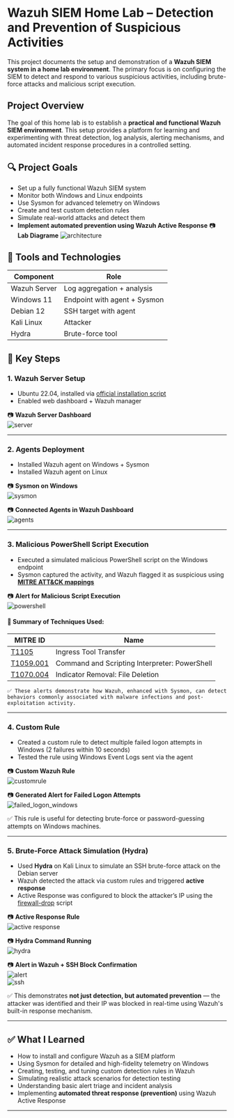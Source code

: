 # Wazuh SIEM Home Lab – Detection and Prevention of Suspicious Activities

This project documents the setup and demonstration of a **Wazuh SIEM system in a home lab environment**. The primary focus is on configuring the SIEM to detect and respond to various suspicious activities, including brute-force attacks and malicious script execution.

## Project Overview
The goal of this home lab is to establish a **practical and functional Wazuh SIEM environment**. This setup provides a platform for learning and experimenting with threat detection, log analysis, alerting mechanisms, and automated incident response procedures in a controlled setting.

## 🔍 Project Goals

- Set up a fully functional Wazuh SIEM system  
- Monitor both Windows and Linux endpoints  
- Use Sysmon for advanced telemetry on Windows  
- Create and test custom detection rules  
- Simulate real-world attacks and detect them  
- **Implement automated prevention using Wazuh Active Response**
📷 **Lab Diagrame** 
![architecture](images/architecture.png) 

## 🧪 Tools and Technologies

| Component        | Role                        |
|------------------|-----------------------------|
| Wazuh Server     | Log aggregation + analysis  |
| Windows 11       | Endpoint with agent + Sysmon |
| Debian 12        | SSH target with agent       |
| Kali Linux       | Attacker                    |
| Hydra            | Brute-force tool            |

## 🧩 Key Steps

### 1. Wazuh Server Setup  
- Ubuntu 22.04, installed via [official installation script](https://documentation.wazuh.com/current/quickstart.html#quickstart)
- Enabled web dashboard + Wazuh manager

📷 **Wazuh Server Dashboard**  
![server](images/server_setup.png)

---

### 2. Agents Deployment
- Installed Wazuh agent on Windows + Sysmon
- Installed Wazuh agent on Linux

📷 **Sysmon on Windows**  
![sysmon](images/sysmon.png)

📷 **Connected Agents in Wazuh Dashboard**  
![agents](images/agents.png)


---

### 3. Malicious PowerShell Script Execution  
- Executed a simulated malicious PowerShell script on the Windows endpoint  
- Sysmon captured the activity, and Wazuh flagged it as suspicious using [**MITRE ATT&CK mappings**](https://attack.mitre.org/)

📷 **Alert for Malicious Script Execution**  
![powershell](images/powershell.png)

  #### 🧠 Summary of Techniques Used:
   | MITRE ID                                                    | Name                                          |
   |-------------------------------------------------------------|-----------------------------------------------|
   | [T1105](https://attack.mitre.org/techniques/T1105/)         | Ingress Tool Transfer                         |
   | [T1059.001](https://attack.mitre.org/techniques/T1059/001/) | Command and Scripting Interpreter: PowerShell |
   | [T1070.004](https://attack.mitre.org/techniques/T1070/004/) | Indicator Removal: File Deletion              |
  
    ✅ These alerts demonstrate how Wazuh, enhanced with Sysmon, can detect behaviors commonly associated with malware infections and post-exploitation activity.

---

### 4. Custom Rule
- Created a custom rule to detect multiple failed logon attempts in Windows (2 failures within 10 seconds)
- Tested the rule using Windows Event Logs sent via the agent

📷 **Custom Wazuh Rule**  
![customrule](images/custom_rule.png)

📷 **Generated Alert for Failed Logon Attempts**  
![failed_logon_windows](images/failed_logon_windows.png)

✅ This rule is useful for detecting brute-force or password-guessing attempts on Windows machines.

---

### 5. Brute-Force Attack Simulation (Hydra)  
- Used **Hydra** on Kali Linux to simulate an SSH brute-force attack on the Debian server  
- Wazuh detected the attack via custom rules and triggered **active response**
- Active Response was configured to block the attacker’s IP using the [firewall-drop](https://documentation.wazuh.com/current/user-manual/capabilities/active-response/ar-use-cases/blocking-ssh-brute-force.html) script

📷 **Active Response Rule**  
![active response](images/active_response.png)

📷 **Hydra Command Running**  
![hydra](images/hydra.png)

📷 **Alert in Wazuh + SSH Block Confirmation**  
![alert](images/blocked_host.png)  
![ssh](images/ssh_refuse.png)

✅ This demonstrates **not just detection, but automated prevention** — the attacker was identified and their IP was blocked in real-time using Wazuh's built-in response mechanism.

---

## ✅ What I Learned

- How to install and configure Wazuh as a SIEM platform  
- Using Sysmon for detailed and high-fidelity telemetry on Windows  
- Creating, testing, and tuning custom detection rules in Wazuh  
- Simulating realistic attack scenarios for detection testing  
- Understanding basic alert triage and incident analysis  
- Implementing **automated threat response (prevention)** using Wazuh Active Response

---


